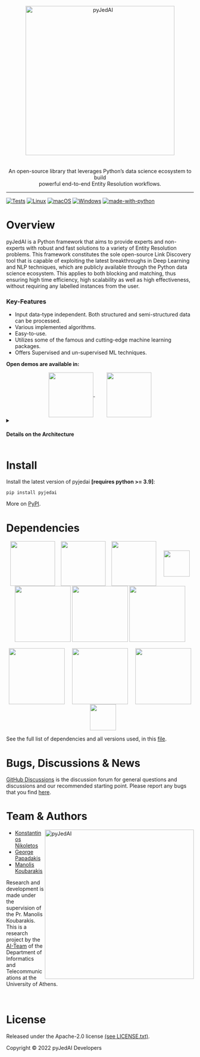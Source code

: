 <div align="center">
<br>
<img align="center" src="https://github.com/Nikoletos-K/pyJedAI/blob/main/documentation/pyjedai.logo.drawio.png?raw=true" alt="pyJedAI" width="400"/>
</div>
<br><br>
<div align="center">
An open-source library that leverages Python’s data science ecosystem to build <br> powerful end-to-end Entity Resolution workflows.
</div>

---

[![Tests](https://github.com/Nikoletos-K/pyJedAI/actions/workflows/tests.yml/badge.svg?branch=main)](https://github.com/Nikoletos-K/pyJedAI/actions/workflows/tests.yml)
[![Linux](https://svgshare.com/i/Zhy.svg)](https://svgshare.com/i/Zhy.svg)
[![macOS](https://svgshare.com/i/ZjP.svg)](https://svgshare.com/i/ZjP.svg)
[![Windows](https://svgshare.com/i/ZhY.svg)](https://svgshare.com/i/ZhY.svg)
[![made-with-python](https://img.shields.io/badge/Made%20with-Python-1f425f.svg)](https://www.python.org/)

# Overview

pyJedAI is a Python framework that aims to provide experts and non-experts with robust and fast solutions to a variety of Entity Resolution problems. This framework constitutes the sole open-source Link Discovery tool that is capable of exploiting the latest breakthroughs in Deep Learning and NLP techniques, which are publicly available through the Python data science ecosystem. This applies to both blocking and matching, thus ensuring high time efficiency, high scalability as well as high effectiveness, without requiring any labelled instances from the user.

### Key-Features

- Input data-type independent. Both structured and semi-structured data can be processed.
- Various implemented algorithms.
- Easy-to-use.
- Utilizes some of the famous and cutting-edge machine learning packages.
- Offers Supervised and un-supervised ML techniques.

__Open demos are available in:__

<div align="center">
<a href="https://nbviewer.org/github/Nikoletos-K/pyJedAI/blob/main/Demo.ipynb">
<img align="center" src="https://nbviewer.org/static/img/nav_logo.svg" width=120/> 
</a>  &nbsp;&nbsp;&nbsp;&nbsp;&nbsp;&nbsp;&nbsp;
<a href="https://github.com/Nikoletos-K/pyJedAI/blob/main/Demo.ipynb">
<img align="center" src="https://miro.medium.com/max/1400/1*Edn_LpbSpLeNKfWkEdG2Jg.png" width=120/> 
</a>
</div>
<!--  &nbsp;&nbsp;&nbsp;&nbsp;&nbsp;&nbsp;&nbsp;
<a href="https://colab.research.google.com/github/Nikoletos-K/pyJedAI/blob/main/CleanCleanER-AbtBuy.ipynb">
<img align="center" src="https://blog.educationecosystem.com/wp-content/uploads/2021/01/1_Lad06lrjlU9UZgSTHUoyfA.png" width=120/> 
</a>
--->


<details>
<summary><h4>Details on the Architecture</h4></summary>
<br>
The purpose of this framework is to demonstrate how ER can be accomplished by expert and novice users in an intuitive, yet efficient and effective way. pyJedai addresses the following task: Given a source and a target dataset, S and T, respectively, discover the set of links L = {(s,owl:sameAS, t)|s ∈ S ∧ t ∈ T}. Its architecture appears in the bellow figure. The first module is the data reader, which specifies the user input. pyJedAI supports both semi-structured and structured data as input. The former, which include SPARQL endpoints and RDF/OWL dumps, are read by <a href="https://rdflib.dev">RDFLib</a>. The latter, which include relational databases as well as CSV and JSON files, are read by <a href="https://pandas.pydata.org">pandas</a>. In this way, pyJedAI is able to interlink any combination of semi-structured and structured data sources, which is a unique feature. <img align="right" src="https://github.com/Nikoletos-K/pyJedAI/blob/main/documentation/pyJedAIarchitecture.png?raw=true" alt="pyJedAI-Architecture" width="500"/> The second step in pyJedAI’s pipeline performs block building, a coarsegrained process that clusters together similar entities. The end result consists of a set of candidate pairs, which are examined analytically by the subsequent steps. pyJedAI implements the same established methods for similarity joins and blocking as JedAI, such as Standard Blocking and Sorted Neighborhood, but goes beyond all Link Discovery tools by incorporating recent, state-of-the-art libraries for nearest neighbor search like <a href="https://falconn-lib.org">FALCONN</a> and <a href="https://github.com/facebookresearch/faiss">FAISS</a>. <br>

<br>

 The entity matching step estimates the actual similarity between the candidate pairs. Unlike all other Link Discovery tools, which rely exclusively on string similarity measures like edit distance and Jaccard coefficient, pyJedAI leverages the latest advanced NLP techniques, like pre-trained embeddings (e.g., word2vect, fastText and Glove) and transformer language models (i.e., BERT and its variants). More specifically, pyJedAI supports packages like <a href="https://github.com/luozhouyang/python-string-similarity">strsimpy</a>, <a href="https://radimrehurek.com/gensim/">Gensim</a>and <a href="https://huggingface.co">Hugging Face</a>. This unique feature boosts pyJedAI’s accuracy to a significant extent, without requiring any labelled instances from the user. The last step performs entity clustering to further increase the accuracy. The relevant techniques consider the global information provided by the similarity scores of all candidate pairs in order to take local decisions for each pair of entity descriptions. pyJedAI implements and offers the same established algorithms as JedAI, using <a href="https://networkx.org">NetworkX</a> to ensure high time efficiency. Finally, users are able to evaluate, visualize and store the results of the selected pipeline through the intuitive interface of Jupyter notebooks. In this way, pyJedAI facilitates its use by researchers and practitioners that are familiar with the data science ecosystem, regardless of their familiarity with ER and Link
Discovery, in general.

</details>


# Install

Install the latest version of pyjedai __[requires python >= 3.9]__:
```
pip install pyjedai
```

More on [PyPI](pypi.org/project/pyjedai/).

# Dependencies

<div align="center">
<img align="center" src="https://upload.wikimedia.org/wikipedia/commons/thumb/e/ed/Pandas_logo.svg/2560px-Pandas_logo.svg.png" width=120/> &nbsp;&nbsp;
<img align="center" src="https://upload.wikimedia.org/wikipedia/commons/thumb/3/31/NumPy_logo_2020.svg/1280px-NumPy_logo_2020.svg.png" width=120/> &nbsp;&nbsp;
<img align="center" src="https://logoeps.com/wp-content/uploads/2012/10/python-logo-vector.png" width=120/> &nbsp;&nbsp;&nbsp;
<img align="center" src="https://upload.wikimedia.org/wikipedia/commons/thumb/3/38/Jupyter_logo.svg/883px-Jupyter_logo.svg.png" width=70/>  <br>
<img align="center" src="https://raw.githubusercontent.com/optuna/optuna/master/docs/image/optuna-logo.png" width=150/>
<img align="center" src="https://upload.wikimedia.org/wikipedia/commons/thumb/8/8a/Plotly_logo_for_digital_final_%286%29.png/1200px-Plotly_logo_for_digital_final_%286%29.png" width=150/>
<img align="center" src="https://www.fullstackpython.com/img/logos/scipy.png" width=150/>  <br><br>
<img align="center" src="https://www.kornosk.me/resources/language-model/featured.png" width=150/> &nbsp;&nbsp;&nbsp;
<img align="center" src="https://repository-images.githubusercontent.com/1349775/202c4680-8f7c-11e9-91c6-745fdcbeffe8" width=150/> &nbsp;&nbsp;&nbsp;
<img align="center" src="https://networkx.org/_static/networkx_logo.svg" width=150/> &nbsp;&nbsp;&nbsp;
<img align="center" src="https://raw.githubusercontent.com/RDFLib/OWL-RL/master/OWL-RL.png" width=70/> 
</div>

See the full list of dependencies and all versions used, in this [file](https://github.com/Nikoletos-K/pyJedAI/blob/main/requirements.txt).

# Bugs, Discussions & News

[GitHub Discussions](https://github.com/Nikoletos-K/pyJedAI/discussions) is the discussion forum for general questions and discussions and our recommended starting point. Please report any bugs that you find [here](https://github.com/Nikoletos-K/pyJedAI/issues).


# Team & Authors

<img align="right" src="https://www.di.uoa.gr/themes/corporate_lite/logo_en.png" alt="pyJedAI" width="400"/>

- [Konstantinos Nikoletos](https://nikoletos-k.github.io)
- [George Papadakis](https://gpapadis.wordpress.com)
- [Manolis Koubarakis](https://cgi.di.uoa.gr/~koubarak/)

Research and development is made under the supervision of the Pr. Manolis Koubarakis. This is a research project by the [AI-Team](https://ai.di.uoa.gr) of the Department of Informatics and Telecommunications at the University of Athens.

<br>

# License

Released under the Apache-2.0 license [(see LICENSE.txt)](https://github.com/Nikoletos-K/pyJedAI/blob/main/LICENSE).

Copyright © 2022 pyJedAI Developers

